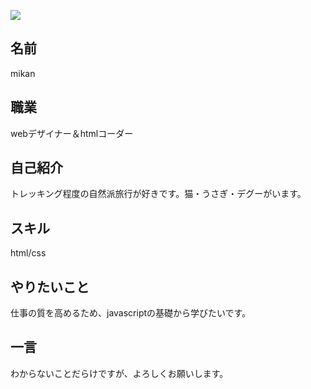 ![](https://avatars2.githubusercontent.com/u/30381509?v=4&u=bba0d00d1eef40015783c74193e4ca996900643f&s=400)

## 名前

mikan

## 職業

webデザイナー＆htmlコーダー

## 自己紹介

トレッキング程度の自然派旅行が好きです。猫・うさぎ・デグーがいます。

## スキル

html/css

## やりたいこと

仕事の質を高めるため、javascriptの基礎から学びたいです。

## 一言

わからないことだらけですが、よろしくお願いします。
